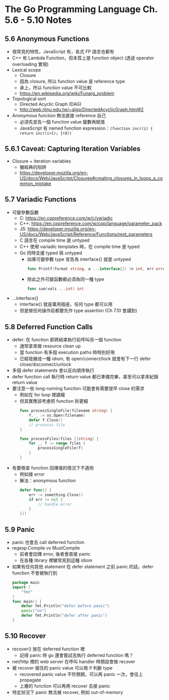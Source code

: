 The Go Programming Language Ch. 5.6 - 5.10 Notes
================================================

5.6 Anonymous Functions
-----------------------

- 很常見的特性，JavaScript 有，各式 FP 語言也都有
- C++ 有 Lambda Function，但本質上是 function object (透過 operator overloading 實現)
- Lexical scope
  * Closure
  * 因為 closure, 所以 function value 是 reference type
  * 承上，所以 function value 不可比較
  * https://en.wikipedia.org/wiki/Funarg_problem
- Topological sort
  * Directed Acyclic Graph (DAG)
  * http://web.ntnu.edu.tw/~algo/DirectedAcyclicGraph.html#2
- Anonymous function 無法直接 reference 自己
  * 必須先宣告一個 function value 變數再賦值
  * JavaScript 有 named function expression：`(function incr(i) { return incr(i+1); }(0))`

5.6.1 Caveat: Capturing Iteration Variables
-------------------------------------------

- Closure + iteration variables
  * 蠻經典的陷阱
  * https://developer.mozilla.org/en-US/docs/Web/JavaScript/Closures#creating_closures_in_loops_a_common_mistake

5.7 Variadic Functions
----------------------

- 可變參數函數
  * C: https://en.cppreference.com/w/c/variadic
  * C++: https://en.cppreference.com/w/cpp/language/parameter_pack
  * JS: https://developer.mozilla.org/en-US/docs/Web/JavaScript/Reference/Functions/rest_parameters
  * C 語言在 compile time 是 untyped
  * C++ 使用 variadic templates 時，在 compile time 是 typed
  * Go 同時支援 typed 與 untyped
    - 如果可變參數 type 宣告為 interface{} 就是 untyped
      ```go
      func Printf(format string, a ...interface{}) (n int, err error)
      ```
    - 除此之外可變函數都必須為同一種 type
      ```go
      func sum(vals ...int) int
      ```
- ...interface{}
  * interface{} 就是萬用插座，任何 type 都可以用
  * 但是做任何操作前都要先作 type assertion (Ch 7.10 會講到)

5.8 Deferred Function Calls
---------------------------

- defer: 在 function 即將結束執行前呼叫另一個 function
  * 通常拿來做 resource clean up
  * 當 function 有多個 execution paths 時特別好用
  * 已經發展成一種 idiom, 有 open/connect/lock 就會有下一行 defer close/disconnect/unlock
- 多個 defer statements 會以反向順序執行
- defer function call 執行時 return value 都已準備完畢，甚至可以拿來紀錄 return value
- 要注意一些 long-running function 可能會有需要提早 close 的需求
  * 例如在 for loop 裡讀檔
  * 但其實應該考慮把 function 拆更細
    ```go
    func processSingleFile(filename string) {
        f, _ := os.Open(filename)
        defer f.Close()
        // processs file
    }

    func processFiles(files []string) {
        for _, f := range files {
            processSingleFile(f)
        }
    }
    ```
- 有要檢查 function 回傳值的情況下不適用
  * 例如接 error
  * 解法：anonymous function
    ```go
    defer func() {
        err := something.Close()
        if err != nil {
            // handle error
        }
    }()
    ```

5.9 Panic
---------

- panic 也會去 call deferred function
- regexp.Compile vs MustCompile
  * 前者會回傳 error, 後者會直接 panic
  * 在各種 library 裡蠻常見到這種 idiom
- 如果有任何其他 statement 在 defer statement 之前 panic 的話，defer function 不會被執行到
  ```go
  package main
  import (
      "fmt"
  )
  func main() {
      defer fmt.Println("defer before panic")
      panic("no")
      defer fmt.Println("defer after panic")
  }
  ```

5.10 Recover
------------

- recover() 放在 deferred function 裡
  * 記得 panic 時 go 還會嘗試去執行 deferred function 嗎？
- net/http 裡的 web server 在呼叫 handler 時預設會做 recover
- 被 recover 接住的 panic value 可以用 if 判斷 type
  * recovered panic value 不符預期，可以再 panic 一次，會往上 propagate
  * 上層的 function 可以再用 recover 去接 panic
- 特定狀況下 panic 無法被 recover, 例如 out-of-memory

